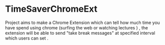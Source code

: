 # TimeSaverChromeExt
Project aims to make a Chrome Extension which can tell how much time you have spend using chrome (surfing the web or watching lectures ) , the extension will be able to send "take break messages" at specified interval which users can set . 
